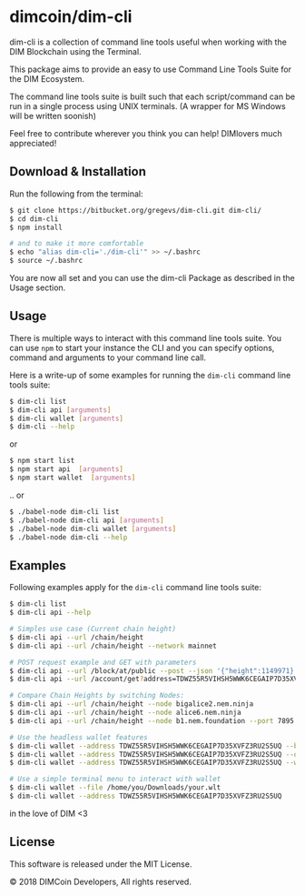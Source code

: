 # dimcoin/dim-cli

dim-cli is a collection of command line tools useful when working with the DIM Blockchain using the Terminal.

This package aims to provide an easy to use Command Line Tools Suite for the DIM Ecosystem.

The command line tools suite is built such that each script/command can be run in a single process using UNIX terminals. (A wrapper for MS Windows will be written soonish)

Feel free to contribute wherever you think you can help! DIMlovers much appreciated!

## Download & Installation

Run the following from the terminal:

```bash
$ git clone https://bitbucket.org/gregevs/dim-cli.git dim-cli/
$ cd dim-cli
$ npm install

# and to make it more comfortable
$ echo "alias dim-cli='./dim-cli'" >> ~/.bashrc 
$ source ~/.bashrc
```

You are now all set and you can use the dim-cli Package as described in the Usage section.

## Usage

There is multiple ways to interact with this command line tools suite. You can use `npm` to start your instance the CLI and you can specify options, command and arguments to your command line call.

Here is a write-up of some examples for running the `dim-cli` command line tools suite:

```bash
$ dim-cli list
$ dim-cli api [arguments]
$ dim-cli wallet [arguments]
$ dim-cli --help
```

or 

```bash
$ npm start list
$ npm start api  [arguments]
$ npm start wallet  [arguments]
```

.. or

```bash
$ ./babel-node dim-cli list
$ ./babel-node dim-cli api [arguments]
$ ./babel-node dim-cli wallet [arguments]
$ ./babel-node dim-cli --help
```

## Examples

Following examples apply for the `dim-cli` command line tools suite:

```bash
$ dim-cli list
$ dim-cli api --help

# Simples use case (Current chain height)
$ dim-cli api --url /chain/height
$ dim-cli api --url /chain/height --network mainnet

# POST request example and GET with parameters
$ dim-cli api --url /block/at/public --post --json '{"height":1149971}'
$ dim-cli api --url /account/get?address=TDWZ55R5VIHSH5WWK6CEGAIP7D35XVFZ3RU2S5UQ

# Compare Chain Heights by switching Nodes:
$ dim-cli api --url /chain/height --node bigalice2.nem.ninja
$ dim-cli api --url /chain/height --node alice6.nem.ninja
$ dim-cli api --url /chain/height --node b1.nem.foundation --port 7895

# Use the headless wallet features
$ dim-cli wallet --address TDWZ55R5VIHSH5WWK6CEGAIP7D35XVFZ3RU2S5UQ --balances --raw
$ dim-cli wallet --address TDWZ55R5VIHSH5WWK6CEGAIP7D35XVFZ3RU2S5UQ --overview
$ dim-cli wallet --address TDWZ55R5VIHSH5WWK6CEGAIP7D35XVFZ3RU2S5UQ --watch

# Use a simple terminal menu to interact with wallet
$ dim-cli wallet --file /home/you/Downloads/your.wlt
$ dim-cli wallet --address TDWZ55R5VIHSH5WWK6CEGAIP7D35XVFZ3RU2S5UQ
```

in the love of DIM <3

## License

This software is released under the MIT License.

© 2018 DIMCoin Developers, All rights reserved.
